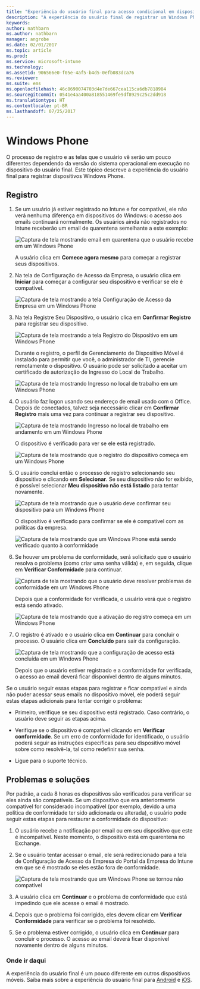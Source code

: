 ```yaml
---
title: "Experiência do usuário final para acesso condicional em dispositivos Windows Phone"
description: "A experiência do usuário final de registrar um Windows Phone."
keywords: 
author: nathbarn
ms.author: nathbarn
manager: angrobe
ms.date: 02/01/2017
ms.topic: article
ms.prod: 
ms.service: microsoft-intune
ms.technology: 
ms.assetid: 906566e0-f05e-4af5-b4d5-0efb083dca76
ms.reviewer: 
ms.suite: ems
ms.openlocfilehash: 46c8690074703d4e7de667cea115ca6db7818984
ms.sourcegitcommit: 0541e4aa400a818551469fe9df8929c25c2dd918
ms.translationtype: HT
ms.contentlocale: pt-BR
ms.lasthandoff: 07/25/2017
---
```

# <a name="windows-phone"></a>Windows Phone

O processo de registro e as telas que o usuário vê serão um pouco diferentes dependendo da versão do sistema operacional em execução no dispositivo do usuário final.  Este tópico descreve a experiência do usuário final para registrar dispositivos Windows Phone.

## <a name="enrolling"></a>Registro

1.  Se um usuário já estiver registrado no Intune e for compatível, ele não verá nenhuma diferença em dispositivos do Windows: o acesso aos emails continuará normalmente. Os usuários ainda não registrados no Intune receberão um email de quarentena semelhante a este exemplo:

    ![Captura de tela mostrando email em quarentena que o usuário recebe em um Windows Phone](./media/ProtectEmail/EUX-Windows-quarantineEmail.png)

    A usuário clica em **Comece agora mesmo** para começar a registrar seus dispositivos.

2.  Na tela de Configuração de Acesso da Empresa, o usuário clica em **Iniciar** para começar a configurar seu dispositivo e verificar se ele é compatível.

    ![Captura de tela mostrando a tela Configuração de Acesso da Empresa em um Windows Phone](./media/ProtectEmail/EUX-Windows1-company-Access-Setup.png)

3.  Na tela Registre Seu Dispositivo, o usuário clica em **Confirmar Registro** para registrar seu dispositivo.

    ![Captura de tela mostrando a tela Registro do Dispositivo em um Windows Phone](./media/ProtectEmail/EUX-Windows3-enroll-Device.png)

    Durante o registro, o perfil de Gerenciamento de Dispositivo Móvel é instalado para permitir que você, o administrador de TI, gerencie remotamente o dispositivo. O usuário pode ser solicitado a aceitar um certificado de autorização de Ingresso do Local de Trabalho.

    ![Captura de tela mostrando Ingresso no local de trabalho em um Windows Phone](./media/ProtectEmail/EUX-Windows4-workplaceJoin1.png)

4.  O usuário faz logon usando seu endereço de email usado com o Office. Depois de conectados, talvez seja necessário clicar em **Confirmar Registro** mais uma vez para continuar a registrar seu dispositivo.

    ![Captura de tela mostrando Ingresso no local de trabalho em andamento em um Windows Phone](./media/ProtectEmail/EUX-Windows5-workplaceJoin2.png)

    O dispositivo é verificado para ver se ele está registrado.

    ![Captura de tela mostrando que o registro do dispositivo começa em um Windows Phone](./media/ProtectEmail/EUX-Windows6-checking-Enrollment.png)

5.  O usuário conclui então o processo de registro selecionando seu dispositivo e clicando em **Selecionar**. Se seu dispositivo não for exibido, é possível selecionar **Meu dispositivo não está listado** para tentar novamente.

    ![Captura de tela mostrando que o usuário deve confirmar seu dispositivo para um Windows Phone](./media/ProtectEmail/EUX-Windows7-confirm-Device.png)

    O dispositivo é verificado para confirmar se ele é compatível com as políticas da empresa.

    ![Captura de tela mostrando que um Windows Phone está sendo verificado quanto à conformidade](./media/ProtectEmail/EUX-Windows9-checking-Compliance.png)

6.  Se houver um problema de conformidade, será solicitado que o usuário resolva o problema (como criar uma senha válida) e, em seguida, clique em **Verificar Conformidade** para continuar.

    ![Captura de tela mostrando que o usuário deve resolver problemas de conformidade em um Windows Phone](./media/ProtectEmail/EUX-Windows13-resolve-Compliance.png)

    Depois que a conformidade for verificada, o usuário verá que o registro está sendo ativado.

    ![Captura de tela mostrando que a ativação do registro começa em um Windows Phone](./media/ProtectEmail/EUX-Windows10-activating-Enrollment.png)

7.  O registro é ativado e o usuário clica em **Continuar** para concluir o processo. O usuário clica em **Concluído** para sair da configuração.

    ![Captura de tela mostrando que a configuração de acesso está concluída em um Windows Phone](./media/ProtectEmail/EUX-Windows11-COMPLETE.png)

    Depois que o usuário estiver registrado e a conformidade for verificada, o acesso ao email deverá ficar disponível dentro de alguns minutos.

Se o usuário seguir essas etapas para registrar e ficar compatível e ainda não puder acessar seus emails no dispositivo móvel, ele poderá seguir estas etapas adicionais para tentar corrigir o problema:

-   Primeiro, verifique se seu dispositivo está registrado. Caso contrário, o usuário deve seguir as etapas acima.

-   Verifique se o dispositivo é compatível clicando em **Verificar conformidade**. Se um erro de conformidade for identificado, o usuário poderá seguir as instruções específicas para seu dispositivo móvel sobre como resolvê-la, tal como redefinir sua senha.

-   Ligue para o suporte técnico.

## <a name="issues-and-solutions"></a>Problemas e soluções
Por padrão, a cada 8 horas os dispositivos são verificados para verificar se eles ainda são compatíveis. Se um dispositivo que era anteriormente compatível for considerado incompatível (por exemplo, devido a uma política de conformidade ter sido adicionada ou alterada), o usuário pode seguir estas etapas para restaurar a conformidade do dispositivo:

1.  O usuário recebe a notificação por email ou em seu dispositivo que este é incompatível. Neste momento, o dispositivo está em quarentena no Exchange.

2.  Se o usuário tentar acessar o email, ele será redirecionado para a tela de Configuração de Acesso da Empresa do Portal da Empresa do Intune em que se é mostrado se eles estão fora de conformidade.

    ![Captura de tela mostrando que um Windows Phone se tornou não compatível](./media/ProtectEmail/EUX-Windows14-OutOfCompliance.png)

3.  A usuário clica em **Continuar** e o problema de conformidade que está impedindo que ele acesse o email é mostrado.

4.  Depois que o problema foi corrigido, eles devem clicar em **Verificar Conformidade** para verificar se o problema foi resolvido.

5.  Se o problema estiver corrigido, o usuário clica em **Continuar** para concluir o processo. O acesso ao email deverá ficar disponível novamente dentro de alguns minutos.

### <a name="where-to-go-from-here"></a>Onde ir daqui
A experiência do usuário final é um pouco diferente em outros dispositivos móveis. Saiba mais sobre a experiência do usuário final para [Android](end-user-experience-conditional-access-android.md) e [iOS](end-user-experience-conditional-access-ios.md).
